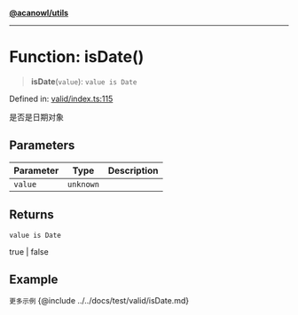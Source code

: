 [**@acanowl/utils**](../../README.md)

***

# Function: isDate()

> **isDate**(`value`): `value is Date`

Defined in: [valid/index.ts:115](https://github.com/acanowl/acanowl-framework/blob/829d67ec026b7e2554aaa2322f86b3fba919b5e0/packages/utils/src/valid/index.ts#L115)

是否是日期对象

## Parameters

| Parameter | Type | Description |
| ------ | ------ | ------ |
| `value` | `unknown` |  |

## Returns

`value is Date`

true | false

## Example

```更多示例```
{@include ../../docs/test/valid/isDate.md}
